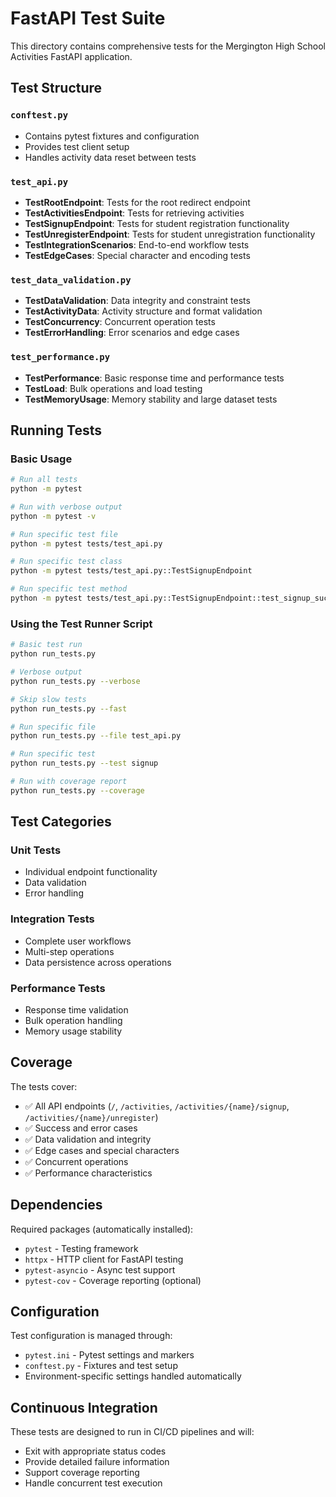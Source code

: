 # FastAPI Test Suite

This directory contains comprehensive tests for the Mergington High School Activities FastAPI application.

## Test Structure

### `conftest.py`
- Contains pytest fixtures and configuration
- Provides test client setup
- Handles activity data reset between tests

### `test_api.py`
- **TestRootEndpoint**: Tests for the root redirect endpoint
- **TestActivitiesEndpoint**: Tests for retrieving activities
- **TestSignupEndpoint**: Tests for student registration functionality
- **TestUnregisterEndpoint**: Tests for student unregistration functionality
- **TestIntegrationScenarios**: End-to-end workflow tests
- **TestEdgeCases**: Special character and encoding tests

### `test_data_validation.py`
- **TestDataValidation**: Data integrity and constraint tests
- **TestActivityData**: Activity structure and format validation
- **TestConcurrency**: Concurrent operation tests
- **TestErrorHandling**: Error scenarios and edge cases

### `test_performance.py`
- **TestPerformance**: Basic response time and performance tests
- **TestLoad**: Bulk operations and load testing
- **TestMemoryUsage**: Memory stability and large dataset tests

## Running Tests

### Basic Usage

```bash
# Run all tests
python -m pytest

# Run with verbose output
python -m pytest -v

# Run specific test file
python -m pytest tests/test_api.py

# Run specific test class
python -m pytest tests/test_api.py::TestSignupEndpoint

# Run specific test method
python -m pytest tests/test_api.py::TestSignupEndpoint::test_signup_success
```

### Using the Test Runner Script

```bash
# Basic test run
python run_tests.py

# Verbose output
python run_tests.py --verbose

# Skip slow tests
python run_tests.py --fast

# Run specific file
python run_tests.py --file test_api.py

# Run specific test
python run_tests.py --test signup

# Run with coverage report
python run_tests.py --coverage
```

## Test Categories

### Unit Tests
- Individual endpoint functionality
- Data validation
- Error handling

### Integration Tests
- Complete user workflows
- Multi-step operations
- Data persistence across operations

### Performance Tests
- Response time validation
- Bulk operation handling
- Memory usage stability

## Coverage

The tests cover:
- ✅ All API endpoints (`/`, `/activities`, `/activities/{name}/signup`, `/activities/{name}/unregister`)
- ✅ Success and error cases
- ✅ Data validation and integrity
- ✅ Edge cases and special characters
- ✅ Concurrent operations
- ✅ Performance characteristics

## Dependencies

Required packages (automatically installed):
- `pytest` - Testing framework
- `httpx` - HTTP client for FastAPI testing
- `pytest-asyncio` - Async test support
- `pytest-cov` - Coverage reporting (optional)

## Configuration

Test configuration is managed through:
- `pytest.ini` - Pytest settings and markers
- `conftest.py` - Fixtures and test setup
- Environment-specific settings handled automatically

## Continuous Integration

These tests are designed to run in CI/CD pipelines and will:
- Exit with appropriate status codes
- Provide detailed failure information
- Support coverage reporting
- Handle concurrent test execution